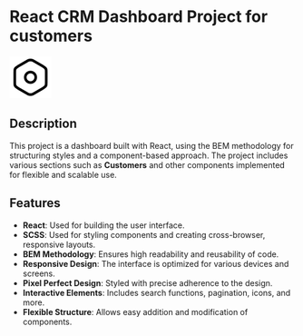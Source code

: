 # React CRM Dashboard Project for customers

![Logo](./src/assets/images/logo.svg)

## Description

This project is a dashboard built with React, using the BEM methodology for
structuring styles and a component-based approach. The project includes various
sections such as **Customers** and other components implemented for flexible and
scalable use.

## Features

- **React**: Used for building the user interface.
- **SCSS**: Used for styling components and creating cross-browser, responsive
  layouts.
- **BEM Methodology**: Ensures high readability and reusability of code.
- **Responsive Design**: The interface is optimized for various devices and
  screens.
- **Pixel Perfect Design**: Styled with precise adherence to the design.
- **Interactive Elements**: Includes search functions, pagination, icons, and
  more.
- **Flexible Structure**: Allows easy addition and modification of components.
